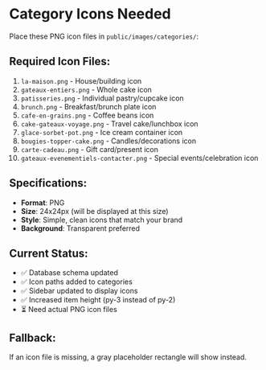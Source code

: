 # Category Icons Needed

Place these PNG icon files in `public/images/categories/`:

## Required Icon Files:
1. `la-maison.png` - House/building icon
2. `gateaux-entiers.png` - Whole cake icon  
3. `patisseries.png` - Individual pastry/cupcake icon
4. `brunch.png` - Breakfast/brunch plate icon
5. `cafe-en-grains.png` - Coffee beans icon
6. `cake-gateaux-voyage.png` - Travel cake/lunchbox icon
7. `glace-sorbet-pot.png` - Ice cream container icon
8. `bougies-topper-cake.png` - Candles/decorations icon
9. `carte-cadeau.png` - Gift card/present icon
10. `gateaux-evenementiels-contacter.png` - Special events/celebration icon

## Specifications:
- **Format**: PNG
- **Size**: 24x24px (will be displayed at this size)
- **Style**: Simple, clean icons that match your brand
- **Background**: Transparent preferred

## Current Status:
- ✅ Database schema updated
- ✅ Icon paths added to categories  
- ✅ Sidebar updated to display icons
- ✅ Increased item height (py-3 instead of py-2)
- ⏳ Need actual PNG icon files

## Fallback:
If an icon file is missing, a gray placeholder rectangle will show instead.